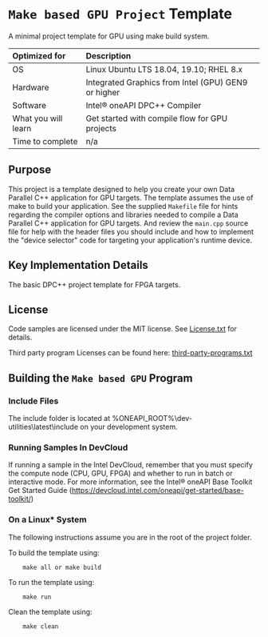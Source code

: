 # `Make based GPU Project` Template
A minimal project template for GPU using make build system.

| Optimized for                     | Description
|:---                               |:---
| OS                                | Linux Ubuntu LTS 18.04, 19.10; RHEL 8.x
| Hardware                          | Integrated Graphics from Intel (GPU) GEN9 or higher
| Software                          | Intel&reg; oneAPI DPC++ Compiler
| What you will learn               | Get started with compile flow for GPU projects
| Time to complete                  | n/a

## Purpose
This project is a template designed to help you create your own Data Parallel C++ application for GPU targets. The template assumes the use of make to build your application. See the supplied `Makefile` file for hints regarding the compiler options and libraries needed to compile a Data Parallel C++ application for GPU targets. And review the `main.cpp` source file for help with the header files you should include and how to implement the "device selector" code for targeting your application's runtime device.

## Key Implementation Details
The basic DPC++ project template for FPGA targets.

## License
Code samples are licensed under the MIT license. See
[License.txt](https://github.com/oneapi-src/oneAPI-samples/blob/master/License.txt) for details.

Third party program Licenses can be found here: [third-party-programs.txt](https://github.com/oneapi-src/oneAPI-samples/blob/master/third-party-programs.txt)

## Building the `Make based GPU` Program

### Include Files
The include folder is located at %ONEAPI_ROOT%\dev-utilities\latest\include on your development system.

### Running Samples In DevCloud
If running a sample in the Intel DevCloud, remember that you must specify the compute node (CPU, GPU, FPGA) and whether to run in batch or interactive mode. For more information, see the Intel® oneAPI Base Toolkit Get Started Guide (https://devcloud.intel.com/oneapi/get-started/base-toolkit/)

### On a Linux* System
The following instructions assume you are in the root of the project folder.

To build the template using:
```
    make all or make build
```
To run the template using:
```
    make run
```
Clean the template using:
```
    make clean
```
